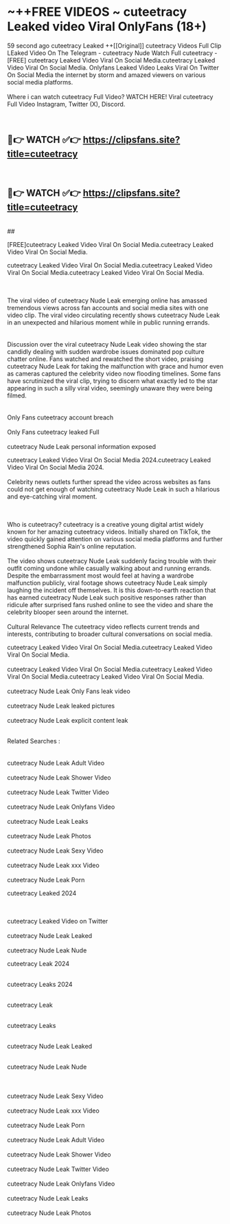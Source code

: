 # ~++FREE VIDEOS ~ cuteetracy Leaked video Viral OnlyFans (18+)<br>


59 second ago cuteetracy Leaked ++[[Original]] cuteetracy Videos Full Clip LEaked Video On The Telegram  - cuteetracy Nude  Watch Full cuteetracy - [FREE] cuteetracy Leaked Video Viral On Social Media.cuteetracy Leaked Video Viral On Social Media.   Onlyfans Leaked Video Leaks Viral On Twitter On Social Media the internet by storm and amazed viewers on various social media platforms. <br><br>
Where i can watch cuteetracy Full Video? WATCH HERE! Viral cuteetracy Full Video Instagram, Twitter (X), Discord. <br>


 <br>

##  🔴👉 WATCH ✅👉  <a href="https://clipsfans.site?title=cuteetracy&ref=git">https://clipsfans.site?title=cuteetracy</a> <br>
  <br>

##  🔴👉 WATCH ✅👉  <a href="https://clipsfans.site?title=cuteetracy&ref=git">https://clipsfans.site?title=cuteetracy</a> <br>
  <br>
  ##



[FREE]cuteetracy Leaked Video Viral On Social Media.cuteetracy Leaked Video Viral On Social Media. <br>

cuteetracy Leaked Video Viral On Social Media.cuteetracy Leaked Video Viral On Social Media.cuteetracy Leaked Video Viral On Social Media. <br>


  <br>

  <br>
The viral video of cuteetracy Nude Leak emerging online has amassed tremendous views across fan accounts and social media sites with one video clip. The viral video circulating recently shows cuteetracy Nude Leak in an unexpected and hilarious moment while in public running errands.<br>
<br>


<br>
Discussion over the viral cuteetracy Nude Leak video showing the star candidly dealing with sudden wardrobe issues dominated pop culture chatter online. Fans watched and rewatched the short video, praising cuteetracy Nude Leak for taking the malfunction with grace and humor even as cameras captured the celebrity video now flooding timelines. Some fans have scrutinized the viral clip, trying to discern what exactly led to the star appearing in such a silly viral video, seemingly unaware they were being filmed.<br>
<br>
<br> 
Only Fans cuteetracy account breach<br>
<br>
Only Fans cuteetracy leaked Full <br>
<br>
cuteetracy Nude Leak personal information exposed<br>

cuteetracy Leaked Video Viral On Social Media 2024.cuteetracy Leaked Video Viral On Social Media 2024. <br>
<br>
Celebrity news outlets further spread the video across websites as fans could not get enough of watching cuteetracy Nude Leak in such a hilarious and eye-catching viral moment.<br>
<br>

<br>
Who is cuteetracy? cuteetracy is a creative young digital artist widely known for her amazing cuteetracy videos. Initially shared on TikTok, the video quickly gained attention on various social media platforms and further strengthened Sophia Rain's online reputation.<br>
<br>
The video shows cuteetracy Nude Leak suddenly facing trouble with their outfit coming undone while casually walking about and running errands. Despite the embarrassment most would feel at having a wardrobe malfunction publicly, viral footage shows cuteetracy Nude Leak simply laughing the incident off themselves. It is this down-to-earth reaction that has earned cuteetracy Nude Leak such positive responses rather than ridicule after surprised fans rushed online to see the video and share the celebrity blooper seen around the internet.<br>
<br>
Cultural Relevance The cuteetracy video reflects current trends and interests, contributing to broader cultural conversations on social media.<br>

cuteetracy Leaked Video Viral On Social Media.cuteetracy Leaked Video Viral On Social Media.<br>
<br>
cuteetracy Leaked Video Viral On Social Media.cuteetracy Leaked Video Viral On Social Media.cuteetracy Leaked Video Viral On Social Media.<br>
<br>
cuteetracy Nude Leak Only Fans leak video<br>
<br>
cuteetracy Nude Leak leaked pictures<br>
<br>
cuteetracy Nude Leak explicit content leak<br>


<br>
Related Searches :<br>
<br>

<br>
cuteetracy Nude Leak Adult Video<br>
<br>
cuteetracy Nude Leak Shower Video<br>
<br>
cuteetracy Nude Leak Twitter Video<br>
<br>
cuteetracy Nude Leak Onlyfans Video<br>
<br>
cuteetracy Nude Leak Leaks<br>
<br>
cuteetracy Nude Leak Photos<br>

<br>
cuteetracy Nude Leak Sexy Video<br>
<br>
cuteetracy Nude Leak xxx Video<br>
<br>
cuteetracy Nude Leak Porn<br>

cuteetracy  Leaked 2024 <br> <br>
<br>

cuteetracy Leaked Video on Twitter <br>
<br>
cuteetracy Nude Leak Leaked<br>
<br>
cuteetracy Nude Leak Nude<br>


cuteetracy  Leak 2024 <br> <br>



cuteetracy  Leaks 2024 <br> <br>



 
cuteetracy  Leak<br> <br>



cuteetracy  Leaks<br> <br>


cuteetracy Nude Leak Leaked<br> <br>

cuteetracy Nude Leak Nude<br> <br>
<br> <br>
cuteetracy Nude Leak Sexy Video
<br> <br>
cuteetracy Nude Leak xxx Video
<br> <br>
cuteetracy Nude Leak Porn
<br> <br>
cuteetracy Nude Leak Adult Video
<br> <br>
cuteetracy Nude Leak Shower Video
<br> <br>
cuteetracy Nude Leak Twitter Video
<br> <br>
cuteetracy Nude Leak Onlyfans Video
<br> <br>
cuteetracy Nude Leak Leaks
<br> <br>
cuteetracy Nude Leak Photos






</p>




 



</p>











